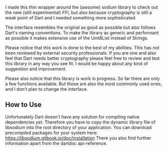 I made this thin wrapper around the (awsome) sodium library to check out the new (still experimental) FFI,
but also because cryptography is still a weak point of Dart and I needed something more sophisticated.

The interface resembles the original as good as possible but also follows Dart's naming conventions.
To make the library as generic and performant as possible it makes extensive use of the Uint8List instead of Strings.

Please notice that this work is done to the best of my abilities. This has not been reviewed by external security professionals. If you are one and also feel that Dart needs better cryptography please feel free to 
review and test this library in any way you see fit. I would be happy about any kind of suggestion and improvement.

Please also notice that this library is work in progress. So far there are only a few functions available.
But those are also the most commonly used ones, and I don't plan to change the interface.

## How to Use

Unfortunately Dart doesn't have any solution for compiling native dependencies yet.
Therefore you have to copy the dynamic library file of libsodium into the root directory of your application.
You can download precompiled packages for your system here: https://libsodium.gitbook.io/doc/installation
There you also find further information apart from the dartdoc api-reference. 